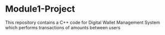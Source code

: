 # Module1-Project
This repository contains a C++ code for Digital Wallet Management System which performs transactions of amounts between users
